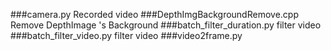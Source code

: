 ###camera.py  Recorded video 
###DepthImgBackgroundRemove.cpp  Remove DepthImage 's Background 
###batch_filter_duration.py  filter video
###batch_filter_video.py   filter video
###video2frame.py  
